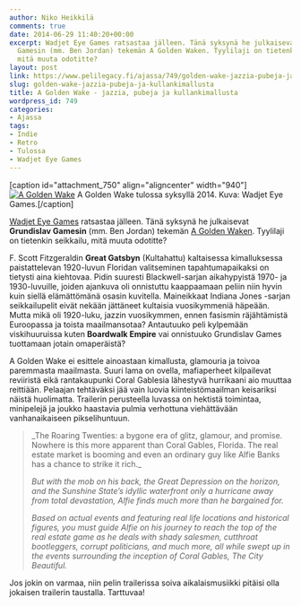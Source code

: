 ```yaml
---
author: Niko Heikkilä
comments: true
date: 2014-06-29 11:40:20+00:00
excerpt: Wadjet Eye Games ratsastaa jälleen. Tänä syksynä he julkaisevat Grundislav
  Gamesin (mm. Ben Jordan) tekemän A Golden Waken. Tyylilaji on tietenkin seikkailu,
  mitä muuta odotitte?
layout: post
link: https://www.pelilegacy.fi/ajassa/749/golden-wake-jazzia-pubeja-ja-kullankimallusta
slug: golden-wake-jazzia-pubeja-ja-kullankimallusta
title: A Golden Wake - jazzia, pubeja ja kullankimallusta
wordpress_id: 749
categories:
- Ajassa
tags:
- Indie
- Retro
- Tulossa
- Wadjet Eye Games
---
```


[caption id="attachment_750" align="aligncenter" width="940"][![A Golden Wake](http://www.pelilegacy.fi/wp-content/uploads/2014/06/agoldenwake.png)](http://www.pelilegacy.fi/wp-content/uploads/2014/06/agoldenwake.png) A Golden Wake tulossa syksyllä 2014. Kuva: Wadjet Eye Games.[/caption]

[Wadjet Eye Games](http://www.pelilegacy.fi/tiedotteet/594/wadjet-eye-games-enemman-kuin-pikseleista-nakyy) ratsastaa jälleen. Tänä syksynä he julkaisevat **Grundislav Gamesin** (mm. Ben Jordan) tekemän [A Golden Waken](http://www.wadjeteyegames.com/games/golden-wake/). Tyylilaji on tietenkin seikkailu, mitä muuta odotitte?

F. Scott Fitzgeraldin **Great Gatsbyn** (Kultahattu) kaltaisessa kimalluksessa paistattelevan 1920-luvun Floridan valitseminen tapahtumapaikaksi on tietysti aina kiehtovaa. Pidin suuresti Blackwell-sarjan aikahypyistä 1970- ja 1930-luvuille, joiden ajankuva oli onnistuttu kaappaamaan peliin niin hyvin kuin siellä elämättömänä osasin kuvitella. Maineikkaat Indiana Jones -sarjan seikkailupelit eivät nekään jättäneet kultaisia vuosikymmeniä häpeään. Mutta mikä oli 1920-luku, jazzin vuosikymmen, ennen fasismin räjähtämistä Euroopassa ja toista maailmansotaa? Antautuuko peli kylpemään viskihuuruissa kuten **Boardwalk Empire** vai onnistuuko Grundislav Games tuottamaan jotain omaperäistä?

A Golden Wake ei esittele ainoastaan kimallusta, glamouria ja toivoa paremmasta maailmasta. Suuri lama on ovella, mafiaperheet kilpailevat reviiristä eikä rantakaupunki Coral Gablesia lähestyvä hurrikaani aio muuttaa reittiään. Pelaajan tehtäväksi jää vain luovia kiinteistömaailman keisariksi näistä huolimatta. Trailerin perusteella luvassa on hektistä toimintaa, minipelejä ja joukko haastavia pulmia verhottuna viehättävään vanhanaikaiseen pikselihuntuun.



<blockquote>_The Roaring Twenties: a bygone era of glitz, glamour, and promise. Nowhere is this more apparent than Coral Gables, Florida. The real estate market is booming and even an ordinary guy like Alfie Banks has a chance to strike it rich._

_But with the mob on his back, the Great Depression on the horizon, and the Sunshine State’s idyllic waterfront only a hurricane away from total devastation, Alfie finds much more than he bargained for._

_Based on actual events and featuring real life locations and historical figures, you must guide Alfie on his journey to reach the top of the real estate game as he deals with shady salesmen, cutthroat bootleggers, corrupt politicians, and much more, all while swept up in the events surrounding the inception of Coral Gables, The City Beautiful._</blockquote>



Jos jokin on varmaa, niin pelin trailerissa soiva aikalaismusiikki pitäisi olla jokaisen trailerin taustalla. Tarttuvaa!


